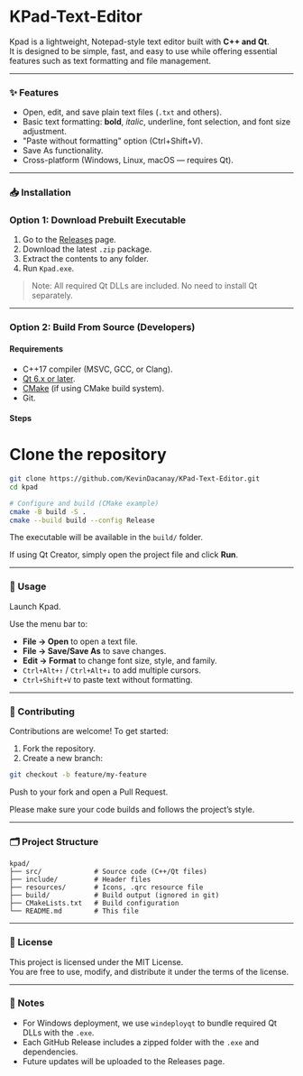 # KPad-Text-Editor

Kpad is a lightweight, Notepad-style text editor built with **C++ and Qt**.  
It is designed to be simple, fast, and easy to use while offering essential features such as text formatting and file management.

---
### ✨ Features
- Open, edit, and save plain text files (`.txt` and others).
- Basic text formatting: **bold**, *italic*, underline, font selection, and font size adjustment.
- "Paste without formatting" option (Ctrl+Shift+V).
- Save As functionality.
- Cross-platform (Windows, Linux, macOS — requires Qt).

---

### 📥 Installation

### Option 1: Download Prebuilt Executable
1. Go to the [Releases](../../releases) page.
2. Download the latest `.zip` package.
3. Extract the contents to any folder.
4. Run `Kpad.exe`.

> Note: All required Qt DLLs are included. No need to install Qt separately.

---

### Option 2: Build From Source (Developers)

#### Requirements
- C++17 compiler (MSVC, GCC, or Clang).
- [Qt 6.x or later](https://www.qt.io/download).
- [CMake](https://cmake.org/) (if using CMake build system).
- Git.

#### Steps

# Clone the repository
```bash
git clone https://github.com/KevinDacanay/KPad-Text-Editor.git
cd kpad

# Configure and build (CMake example)
cmake -B build -S .
cmake --build build --config Release
```
The executable will be available in the `build/` folder.

If using Qt Creator, simply open the project file and click **Run**.

---

### 🚀 Usage

Launch Kpad.

Use the menu bar to:

- **File → Open** to open a text file.
- **File → Save/Save As** to save changes.
- **Edit → Format** to change font size, style, and family.
- `Ctrl+Alt+↑` / `Ctrl+Alt+↓` to add multiple cursors.
- `Ctrl+Shift+V` to paste text without formatting.

---

### 🤝 Contributing

Contributions are welcome! To get started:

1. Fork the repository.
2. Create a new branch:
```bash
git checkout -b feature/my-feature
```
Push to your fork and open a Pull Request.

Please make sure your code builds and follows the project’s style.

---

### 🗂️ Project Structure
```
kpad/
├── src/             # Source code (C++/Qt files)
├── include/         # Header files
├── resources/       # Icons, .qrc resource file
├── build/           # Build output (ignored in git)
├── CMakeLists.txt   # Build configuration
└── README.md        # This file
```

---

### 📜 License

This project is licensed under the MIT License.  
You are free to use, modify, and distribute it under the terms of the license.

---

### 📌 Notes

- For Windows deployment, we use `windeployqt` to bundle required Qt DLLs with the `.exe`.
- Each GitHub Release includes a zipped folder with the `.exe` and dependencies.
- Future updates will be uploaded to the Releases page.
